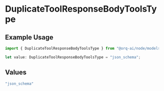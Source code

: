 # DuplicateToolResponseBodyToolsType

## Example Usage

```typescript
import { DuplicateToolResponseBodyToolsType } from "@orq-ai/node/models/operations";

let value: DuplicateToolResponseBodyToolsType = "json_schema";
```

## Values

```typescript
"json_schema"
```